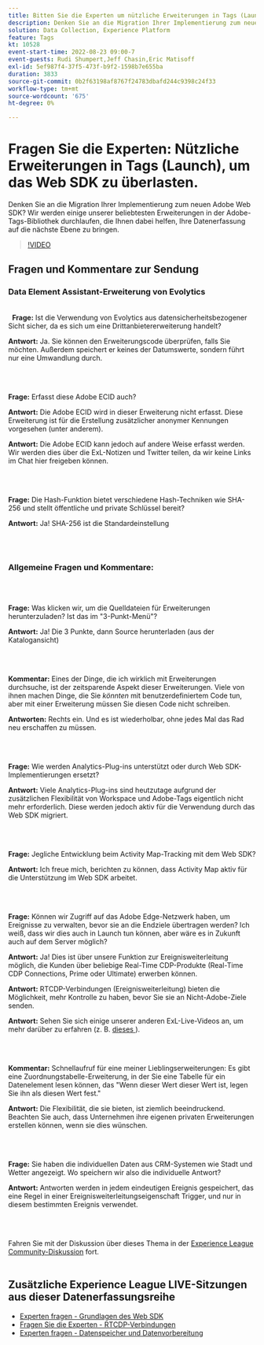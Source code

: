 ```yaml
---
title: Bitten Sie die Experten um nützliche Erweiterungen in Tags (Launch), das Web SDK zu überlasten.
description: Denken Sie an die Migration Ihrer Implementierung zum neuen Adobe Web SDK?  Wir werden einige unserer beliebtesten Erweiterungen in der Adobe-Tags-Bibliothek durchlaufen, die Ihnen dabei helfen, Ihre Datenerfassung auf die nächste Ebene zu bringen.
solution: Data Collection, Experience Platform
feature: Tags
kt: 10528
event-start-time: 2022-08-23 09:00-7
event-guests: Rudi Shumpert,Jeff Chasin,Eric Matisoff
exl-id: 5ef987f4-37f5-473f-b9f2-1598b7e655ba
duration: 3833
source-git-commit: 0b2f63198af8767f24783dbafd244c9398c24f33
workflow-type: tm+mt
source-wordcount: '675'
ht-degree: 0%

---
```


# Fragen Sie die Experten: Nützliche Erweiterungen in Tags (Launch), um das Web SDK zu überlasten.

Denken Sie an die Migration Ihrer Implementierung zum neuen Adobe Web SDK?  Wir werden einige unserer beliebtesten Erweiterungen in der Adobe-Tags-Bibliothek durchlaufen, die Ihnen dabei helfen, Ihre Datenerfassung auf die nächste Ebene zu bringen.

>[!VIDEO](https://video.tv.adobe.com/v/346610/?quality=12&learn=on)

## Fragen und Kommentare zur Sendung

### Data Element Assistant-Erweiterung von Evolytics

<br> 
**Frage:** Ist die Verwendung von Evolytics aus datensicherheitsbezogener Sicht sicher, da es sich um eine Drittanbietererweiterung handelt?

**Antwort:** Ja. Sie können den Erweiterungscode überprüfen, falls Sie möchten. Außerdem speichert er keines der Datumswerte, sondern führt nur eine Umwandlung durch.

<br> 

**Frage:** Erfasst diese Adobe ECID auch?

**Antwort:** Die Adobe ECID wird in dieser Erweiterung nicht erfasst. Diese Erweiterung ist für die Erstellung zusätzlicher anonymer Kennungen vorgesehen (unter anderem).

**Antwort:** Die Adobe ECID kann jedoch auf andere Weise erfasst werden. Wir werden dies über die ExL-Notizen und Twitter teilen, da wir keine Links im Chat hier freigeben können.

<br> 

**Frage:** Die Hash-Funktion bietet verschiedene Hash-Techniken wie SHA-256 und stellt öffentliche und private Schlüssel bereit?

**Antwort:** Ja! SHA-256 ist die Standardeinstellung

<br> 

### Allgemeine Fragen und Kommentare:

<br> 

**Frage:** Was klicken wir, um die Quelldateien für Erweiterungen herunterzuladen? Ist das im &quot;3-Punkt-Menü&quot;?

**Antwort:** Ja! Die 3 Punkte, dann Source herunterladen (aus der Katalogansicht)

<br> 

**Kommentar:** Eines der Dinge, die ich wirklich mit Erweiterungen durchsuche, ist der zeitsparende Aspekt dieser Erweiterungen. Viele von ihnen machen Dinge, die Sie *könnten* mit benutzerdefiniertem Code tun, aber mit einer Erweiterung müssen Sie diesen Code nicht schreiben.

**Antworten:** Rechts ein. Und es ist wiederholbar, ohne jedes Mal das Rad neu erschaffen zu müssen.

<br> 

**Frage:** Wie werden Analytics-Plug-ins unterstützt oder durch Web SDK-Implementierungen ersetzt?

**Antwort:** Viele Analytics-Plug-ins sind heutzutage aufgrund der zusätzlichen Flexibilität von Workspace und Adobe-Tags eigentlich nicht mehr erforderlich. Diese werden jedoch aktiv für die Verwendung durch das Web SDK migriert.

<br> 

**Frage:** Jegliche Entwicklung beim Activity Map-Tracking mit dem Web SDK?

**Antwort:** Ich freue mich, berichten zu können, dass Activity Map aktiv für die Unterstützung im Web SDK arbeitet.

<br> 

**Frage:** Können wir Zugriff auf das Adobe Edge-Netzwerk haben, um Ereignisse zu verwalten, bevor sie an die Endziele übertragen werden? Ich weiß, dass wir dies auch in Launch tun können, aber wäre es in Zukunft auch auf dem Server möglich?

**Antwort:** Ja! Dies ist über unsere Funktion zur Ereignisweiterleitung möglich, die Kunden über beliebige Real-Time CDP-Produkte (Real-Time CDP Connections, Prime oder Ultimate) erwerben können.

**Antwort:** RTCDP-Verbindungen (Ereignisweiterleitung) bieten die Möglichkeit, mehr Kontrolle zu haben, bevor Sie sie an Nicht-Adobe-Ziele senden.

**Antwort:** Sehen Sie sich einige unserer anderen ExL-Live-Videos an, um mehr darüber zu erfahren (z. B. [dieses ](exl-live-episode-06-23-22.md)).

<br> 

**Kommentar:** Schnellaufruf für eine meiner Lieblingserweiterungen: Es gibt eine Zuordnungstabelle-Erweiterung, in der Sie eine Tabelle für ein Datenelement lesen können, das &quot;Wenn dieser Wert dieser Wert ist, legen Sie ihn als diesen Wert fest.&quot;

**Antwort:** Die Flexibilität, die sie bieten, ist ziemlich beeindruckend. Beachten Sie auch, dass Unternehmen ihre eigenen privaten Erweiterungen erstellen können, wenn sie dies wünschen.

<br> 

**Frage:** Sie haben die individuellen Daten aus CRM-Systemen wie Stadt und Wetter angezeigt. Wo speichern wir also die individuelle Antwort?

**Antwort:** Antworten werden in jedem eindeutigen Ereignis gespeichert, das eine Regel in einer Ereignisweiterleitungseigenschaft Trigger, und nur in diesem bestimmten Ereignis verwendet.

<br> 

Fahren Sie mit der Diskussion über dieses Thema in der [Experience League Community-Diskussion](https://experienceleaguecommunities.adobe.com/t5/adobe-experience-platform/experience-league-live-post-session-discussion-useful-extensions/m-p/542620#M240) fort.
<br> 

## Zusätzliche Experience League LIVE-Sitzungen aus dieser Datenerfassungsreihe

* [Experten fragen - Grundlagen des Web SDK](exl-live-episode-05-26-22.md)
* [Fragen Sie die Experten - RTCDP-Verbindungen](exl-live-episode-06-23-22.md)
* [Experten fragen - Datenspeicher und Datenvorbereitung](exl-live-episode-07-21-22.md)


